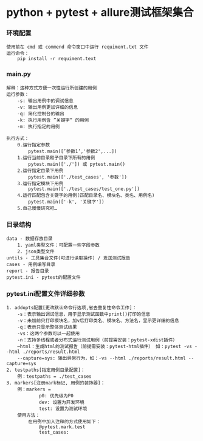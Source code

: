 # python + pytest + allure测试框架集合

### 环境配置
    使用前在 cmd 或 commend 命令窗口中运行 requiment.txt 文件
    运行命令：
        pip install -r requiment.text

### main.py
    解释：这种方式方便一次性运行所创建的用例
    运行参数：
        -s: 输出用例中的调试信息
        -v: 输出用例更加详细的信息
        -q: 简化控制台的输出
        -k: 执行用例含 ”关键字“ 的用例
        -m: 执行指定的用例
    
    执行方式：
        0.运行指定参数
            pytest.main([’参数1‘,'参数2',...])
        1.运行当前目录和子目录下所有的用例
            pytest.main(['./']) 或 pytest.main()
        2.运行指定目录下用例
            pytest.main(['./test_cases', '参数'])
        3.运行指定模块下用例
            pytest.main(['./test_cases/test_one.py'])
        4.运行匹配包含关键字的用例(匹配目录名、模块名、类名、用例名)
            pytest.main(['-k', '关键字'])
        5.自己慢慢研究吧…

### 目录结构
    data - 数据存放目录
        1. yaml类型文件：可配置一些字段参数
        2. json类型文件
    untils - 工具集合文件(可进行读取操作) / 发送测试报告
    cases - 用例编写目录
    report - 报告目录
    pytest.ini - pytest的配置文件

### pytest.ini配置文件详细参数
    1. addopts配置[更改默认命令行选项,省去重复性命令工作]：
        -s：表示输出调试信息，用于显示测试函数中print()打印的信息
        -v：未加前只打印模块名，加v后打印类名、模块名、方法名，显示更详细的信息
        -q：表示只显示整体测试结果
        -vs：这两个参数可以一起使用
        -n：支持多线程或者分布式运行测试用例（前提需安装：pytest-xdist插件）
        –html：生成html的测试报告（前提需安装：pytest-html插件） 如：pytest -vs --html ./reports/result.html
        --capture=sys: 输出异常行为，如：-vs --html ./reports/result.html --capture=sys
    2. testpaths[指定用例目录配置]：
        例：testpaths = ./test_cases
    3. markers[注册mark标记, 用例的装饰器]：
        例：markers = 
                p0: 优先级为P0
                dev: 设置为开发环境
                test: 设置为测试环境
        使用方法：
            在用例中加入注释的方式使用如下：
                @pytest.mark.test
                test_cases: